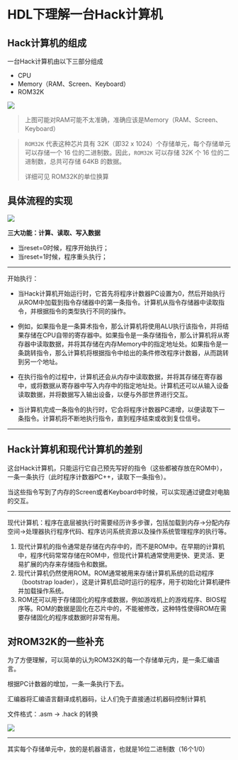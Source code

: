 # HDL下理解一台Hack计算机

## Hack计算机的组成
一台Hack计算机由以下三部分组成

* CPU
* Memory（RAM、Screen、Keyboard）
* ROM32K

![](https://pic.imgdb.cn/item/6416d2c0a682492fccbe1725.jpg)

> 上图可能对RAM可能不太准确，准确应该是Memory（RAM、Screen、Keyboard）

> `ROM32K` 代表这种芯片具有 32K（即32 x 1024）个存储单元，每个存储单元可以存储一个 16 位的二进制数。因此，`ROM32K` 可以存储 32K 个 16 位的二进制数，总共可存储 64KB 的数据。
> 
> 详细可见 ROM32K的单位换算




## 具体流程的实现

![](https://pic.imgdb.cn/item/6416d569a682492fccc2300b.jpg)

**三大功能：计算、读取、写入数据**

* 当reset=0时候，程序开始执行；
* 当reset=1时候，程序重头执行；

---

开始执行：

* 当Hack计算机开始运行时，它首先将程序计数器PC设置为0，然后开始执行从ROM中加载到指令存储器中的第一条指令。计算机从指令存储器中读取指令，并根据指令的类型执行不同的操作。

* 例如，如果指令是一条算术指令，那么计算机将使用ALU执行该指令，并将结果存储在CPU自带的寄存器中。如果指令是一条存储指令，那么计算机将从寄存器中读取数据，并将其存储在内存Memory中的指定地址处。如果指令是一条跳转指令，那么计算机将根据指令中给出的条件修改程序计数器，从而跳转到另一个地址。

* 在执行指令的过程中，计算机还会从内存中读取数据，并将其存储在寄存器中，或将数据从寄存器中写入内存中的指定地址处。计算机还可以从输入设备读取数据，并将数据写入输出设备，以便与外部世界进行交互。

* 当计算机完成一条指令的执行时，它会将程序计数器PC递增，以便读取下一条指令。计算机将不断地执行指令，直到程序结束或收到复位信号。


---
## Hack计算机和现代计算机的差别

这台Hack计算机，只能运行它自己预先写好的指令（这些都被存放在ROM中），一条一条执行（此时程序计数器PC++，读取下一条指令）。

当这些指令写到了内存的Screen或者Keyboard中时候，可以实现通过键盘对电脑的交互。

---

现代计算机：程序在底层被执行时需要经历许多步骤，包括加载到内存->分配内存空间->处理器执行程序代码、程序访问系统资源以及操作系统管理程序的执行等。

1. 现代计算机的指令通常是存储在内存中的，而不是ROM中。在早期的计算机中，程序代码常常存储在ROM中，但现代计算机通常使用更快、更灵活、更易扩展的内存来存储指令和数据。
2. 现代计算机仍然使用ROM。ROM通常被用来存储计算机系统的启动程序（bootstrap loader），这是计算机启动时运行的程序，用于初始化计算机硬件并加载操作系统。
3. ROM还可以用于存储固化的程序或数据，例如游戏机上的游戏程序、BIOS程序等。ROM的数据是固化在芯片中的，不能被修改，这种特性使得ROM在需要存储固化的程序或数据时非常有用。

## 对ROM32K的一些补充

为了方便理解，可以简单的认为ROM32K的每一个存储单元内，是一条汇编语言。

根据PC计数器的增加，一条一条执行下去。

汇编器将汇编语言翻译成机器码，让人们免于直接通过机器码控制计算机

文件格式：.asm -> .hack 的转换

![](https://pic.imgdb.cn/item/64190af8a682492fcc8be09d.jpg)



---
其实每个存储单元中，放的是机器语言，也就是16位二进制数（16个1/0）
